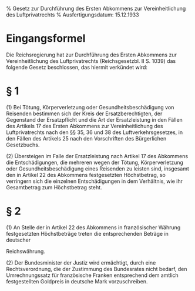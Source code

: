 % Gesetz zur Durchführung des Ersten Abkommens zur Vereinheitlichung des Luftprivatrechts
% Ausfertigungsdatum: 15.12.1933
 
# Eingangsformel

Die Reichsregierung hat zur Durchführung des Ersten Abkommens zur Vereinheitlichung des Luftprivatrechts (Reichsgesetzbl. II S. 1039) das folgende Gesetz beschlossen, das hiermit verkündet wird:

# § 1

(1) Bei Tötung, Körperverletzung oder Gesundheitsbeschädigung von Reisenden bestimmen sich der Kreis der Ersatzberechtigten, der Gegenstand der Ersatzpflicht und die Art der Ersatzleistung in den Fällen des Artikels 17 des Ersten Abkommens zur Vereinheitlichung des Luftprivatrechts nach den §§ 35, 36 und 38 des Luftverkehrsgesetzes, in den Fällen des Artikels 25 nach den Vorschriften des Bürgerlichen Gesetzbuchs.

(2) Übersteigen im Falle der Ersatzleistung nach Artikel 17 des Abkommens die Entschädigungen, die mehreren wegen der Tötung, Körperverletzung oder Gesundheitsbeschädigung eines Reisenden zu leisten sind, insgesamt den in Artikel 22 des Abkommens festgesetzten Höchstbetrag, so verringern sich die einzelnen Entschädigungen in dem Verhältnis, wie ihr Gesamtbetrag zum Höchstbetrag steht.

# § 2

(1) An Stelle der in Artikel 22 des Abkommens in französischer Währung festgesetzten Höchstbeträge treten die entsprechenden Beträge in deutscher

Reichswährung.

(2) Der Bundesminister der Justiz wird ermächtigt, durch eine Rechtsverordnung, die der Zustimmung des Bundesrates nicht bedarf, den Umrechnungssatz für französische Franken entsprechend dem amtlich festgestellten Goldpreis in deutsche Mark vorzuschreiben.

